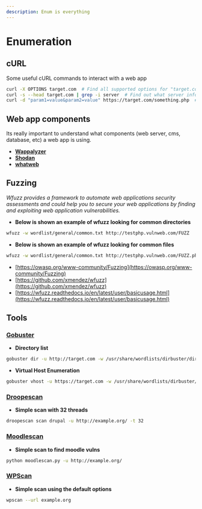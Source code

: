 ```yaml
---
description: Enum is everything
---
```


# Enumeration

## cURL

Some useful cURL commands to interact with a web app&#x20;

```bash
curl -X OPTIONS target.com  # Find all supported options for "target.com"
curl -s --head target.com | grep -i server  # Find out what server info is provided by the server
curl -d "param1=value&param2=value" https://target.com/something.php  # Send parameters with curl
```

## Web app components

Its really important to understand what components (web server, cms, database, etc) a web app is using.

* ****[**Wappalyzer**](https://www.wappalyzer.com/?gclid=CjwKCAjw95yJBhAgEiwAmRrutK6zgZlDEEVJEiGHxHgqoaxOKXNubEwJAu9Y7FfZEeGAlq9Q8N6OChoCrYIQAvD\_BwE)****
* ****[**Shodan**](https://www.shodan.io)****
* ****[**whatweb**](https://tools.kali.org/web-applications/whatweb)****

## Fuzzing

_Wfuzz provides a framework to automate web applications security assessments and could help you to secure your web applications by finding and exploiting web application vulnerabilities._

* **Below is shown an example of wfuzz looking for common directories**

```bash
wfuzz -w wordlist/general/common.txt http://testphp.vulnweb.com/FUZZ 
```

* **Below is shown an example of wfuzz looking for common files**

```bash
wfuzz -w wordlist/general/common.txt http://testphp.vulnweb.com/FUZZ.php
```

* [https://owasp.org/www-community/Fuzzing](https://owasp.org/www-community/Fuzzing)
* [https://github.com/xmendez/wfuzz](https://github.com/xmendez/wfuzz)
* [https://wfuzz.readthedocs.io/en/latest/user/basicusage.html](https://wfuzz.readthedocs.io/en/latest/user/basicusage.html)

## Tools

### [Gobuster](https://github.com/OJ/gobuster)

* **Directory list**

```bash
gobuster dir -u http://target.com -w /usr/share/wordlists/dirbuster/directory-list-2.3-medium.txt
```

* **Virtual Host Enumeration**

```bash
gobuster vhost -u https://target.com -w /usr/share/wordlists/dirbuster/directory-list-2.3-medium.txt
```

### [Droopescan](https://github.com/droope/droopescan)

* **Simple scan with 32 threads**

```bash
droopescan scan drupal -u http://example.org/ -t 32
```

### [Moodlescan](https://github.com/inc0d3/moodlescan)

* **Simple scan to find moodle vulns**

```bash
python moodlescan.py -u http://example.org/
```

### [WPScan](https://github.com/wpscanteam/wpscan)

* **Simple scan using the default options**

```bash
wpscan --url example.org
```
